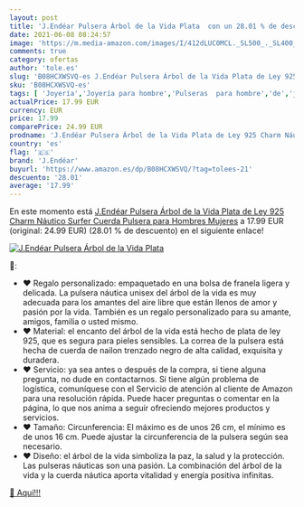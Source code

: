 ```yaml
---
layout: post
title: 'J.Endéar Pulsera Árbol de la Vida Plata  con un 28.01 % de descuento'
date: 2021-06-08 08:24:57
image: 'https://m.media-amazon.com/images/I/412dLUC0MCL._SL500_._SL400_.jpg'
comments: true
category: ofertas
author: 'tole.es'
slug: 'B08HCXWSVQ-es J.Endéar Pulsera Árbol de la Vida Plata de Ley 925 Charm...'
sku: 'B08HCXWSVQ-es'
tags: [ 'Joyería','Joyería para hombre','Pulseras  para hombre','de','j.endéar','ley','plata', ]
actualPrice: 17.99 EUR
currency: EUR
price: 17.99
comparePrice: 24.99 EUR
prodname: 'J.Endéar Pulsera Árbol de la Vida Plata de Ley 925 Charm Náutico Surfer Cuerda Pulsera para Hombres Mujeres'
country: 'es'
flag: '🇪🇸'
brand: 'J.Endéar'
buyurl: 'https://www.amazon.es/dp/B08HCXWSVQ/?tag=tolees-21'
descuento: '28.01'
average: '17.99'
---
```


En este momento está [J.Endéar Pulsera Árbol de la Vida Plata de Ley 925 Charm Náutico Surfer Cuerda Pulsera para Hombres Mujeres](https://www.amazon.es/dp/B08HCXWSVQ/?tag=tolees-21) a 17.99 EUR (original: 24.99 EUR) (28.01 %  de descuento) en el siguiente enlace!

[![J.Endéar Pulsera Árbol de la Vida Plata ](https://m.media-amazon.com/images/I/412dLUC0MCL._SL500_._SL400_.jpg)](https://www.amazon.es/dp/B08HCXWSVQ/?tag=tolees-21)

🔎:

- ♥ Regalo personalizado: empaquetado en una bolsa de franela ligera y delicada. La pulsera náutica unisex del árbol de la vida es muy adecuada para los amantes del aire libre que están llenos de amor y pasión por la vida. También es un regalo personalizado para su amante, amigos, familia o usted mismo.
- ♥ Material: el encanto del árbol de la vida está hecho de plata de ley 925, que es segura para pieles sensibles. La correa de la pulsera está hecha de cuerda de nailon trenzado negro de alta calidad, exquisita y duradera.
- ♥ Servicio: ya sea antes o después de la compra, si tiene alguna pregunta, no dude en contactarnos. Si tiene algún problema de logística, comuníquese con el Servicio de atención al cliente de Amazon para una resolución rápida. Puede hacer preguntas o comentar en la página, lo que nos anima a seguir ofreciendo mejores productos y servicios.
- ♥ Tamaño: Circunferencia: El máximo es de unos 26 cm, el mínimo es de unos 16 cm. Puede ajustar la circunferencia de la pulsera según sea necesario.
- ♥ Diseño: el árbol de la vida simboliza la paz, la salud y la protección. Las pulseras náuticas son una pasión. La combinación del árbol de la vida y la cuerda náutica aporta vitalidad y energía positiva infinitas.

[🛒 Aquí!!!](https://www.amazon.es/dp/B08HCXWSVQ/?tag=tolees-21)
